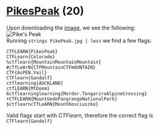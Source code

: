 # [PikesPeak](https://ctflearn.com/challenge/935) (20)
Upon downloading the [image](https://ctflearn.com/challenge/download/935), we see the following: <br />
![Pike's Peak](img/PikesPeak) <br />
Running `strings PikePeak.jpg | less` we find a few flags:
```
CTFLEARN{PikesPeak}
CTFLearn{Colorado}
%ctflearn{MountainMountainMountain}
#cTfLeArN{CTFMountainCTFmOUNTAIN}
CTF{AsPEN.Vail}
CTFlearn{Gandalf}
ctflearning{AUCKLAND}
ctfLEARN{MtDoom}
6ctflearninglearning{Mordor.TongariroAlpineCrossing}
+CTFLEARN{MountGedePangrangoNationalPark}
$ctflearncTfLeARN{MountKosciuszko}
```
Valid flags start with *CTFlearn*, therefore the correct flag is `CTFlearn{Gandalf}` <br />
